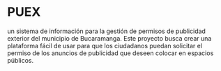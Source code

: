 # PUEX
un sistema de información para la gestión de permisos de publicidad exterior del municipio de Bucaramanga. Este proyecto busca crear una plataforma fácil de usar para que los ciudadanos puedan solicitar el permiso de los anuncios de publicidad que deseen colocar en espacios públicos. 
